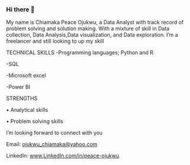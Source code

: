 ### Hi there 👋
My name is Chiamaka Peace Ojukwu, a Data Analyst with track record of problem solving and solution making. With a mixture of skill in Data collection, Data Analysis,Data visualization, and Data exploration.
I’m a freelancer and still looking to up my skill

TECHNICAL SKILLS
-Programming languages; Python and R

-SQL

-Microsoft excel

-Power BI

STRENGTHS

•	Analytical skills

•	Problem solving skills

 I’m looking forward to connect with you

Email: ojukwu_chiamaka@yahoo.com

LinkedIn: www.LinkedIn.com/in/peace-ojukwu
